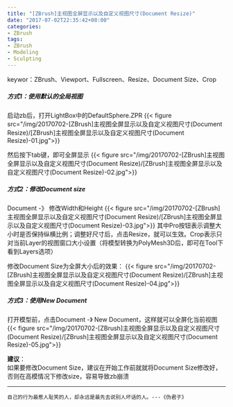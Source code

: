 ```yaml
---
title: "[ZBrush]主视图全屏显示以及自定义视图尺寸(Document Resize)"
date: "2017-07-02T22:35:42+08:00"
categories:
- ZBrush
tags:
- ZBrush
- Modeling
- Sculpting
--- 
```


keywor：ZBrush、Viewport、Fullscreen、Resize、Document Size、Crop

##### 方式1：使用默认的全局视图
启动zb后，打开LightBox中的DefaultSphere.ZPR
{{< figure src="/img/20170702-[ZBrush]主视图全屏显示以及自定义视图尺寸(Document Resize)/[ZBrush]主视图全屏显示以及自定义视图尺寸(Document Resize)-01.jpg">}}

然后按下tab键，即可全屏显示
{{< figure src="/img/20170702-[ZBrush]主视图全屏显示以及自定义视图尺寸(Document Resize)/[ZBrush]主视图全屏显示以及自定义视图尺寸(Document Resize)-02.jpg">}}

##### 方式2：修改Document size 
Document -》 修改Width和Height
{{< figure src="/img/20170702-[ZBrush]主视图全屏显示以及自定义视图尺寸(Document Resize)/[ZBrush]主视图全屏显示以及自定义视图尺寸(Document Resize)-03.jpg">}}
其中Pro按钮表示调整大小时是否保持纵横比例；调整好尺寸后，点击Resize，就可以生效。Crop表示只对当前Layer的视图窗口大小设置（将模型转换为PolyMesh3D后，即可在Tool下看到Layers选项）

修改Document Size为全屏大小后的效果：
{{< figure src="/img/20170702-[ZBrush]主视图全屏显示以及自定义视图尺寸(Document Resize)/[ZBrush]主视图全屏显示以及自定义视图尺寸(Document Resize)-04.jpg">}}


##### 方式3：使用New Document
打开模型前，点击Document -》 New Document，这样就可以全屏化当前视图
{{< figure src="/img/20170702-[ZBrush]主视图全屏显示以及自定义视图尺寸(Document Resize)/[ZBrush]主视图全屏显示以及自定义视图尺寸(Document Resize)-05.jpg">}}


**建议**：  
如果要修改Document Size，建议在开始工作前就就将Document Size修改好，否则在高模情况下修改size，容易导致zb崩溃

***
`自己的行为最惹人耻笑的人，却永远是最先去说别人坏话的人。---《伪君子》`
